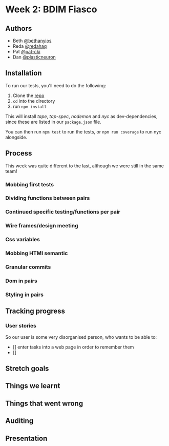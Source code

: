 # Week 2: BDIM Fiasco

## Authors

* Beth [@bethanyios](https://github.com/bethanyios)
* Reda [@redahaq](https://github.com/redahaq)
* Pat [@pat-cki](https://github.com/pat-cki)
* Dan [@plasticneuron](https://github.com/plasticneuron)

## Installation

To run our tests, you'll need to do the following:

1. Clone the [repo](https://github.com/fac18/week2-BDIM-fiasco)
2. `cd` into the directory
3. run `npm install`

This will install _tape_, _tap-spec_, _nodemon_ and _nyc_ as dev-dependencies, since these are listed in our `package.json` file.

You can then run `npm test` to run the tests, or `npm run coverage` to run nyc alongside.

## Process

This week was quite different to the last, although we were still in the same team!

### Mobbing first tests

### Dividing functions between pairs

### Continued specific testing/functions per pair

### Wire frames/design meeting

### Css variables

### Mobbing HTMl semantic

### Granular commits

### Dom in pairs

### Styling in pairs

## Tracking progress

### User stories

So our user is some very disorganised person, who wants to be able to:

- [] enter tasks into a web page in order to remember them
- [] 

## Stretch goals

## Things we learnt

## Things that went wrong

## Auditing

## Presentation
